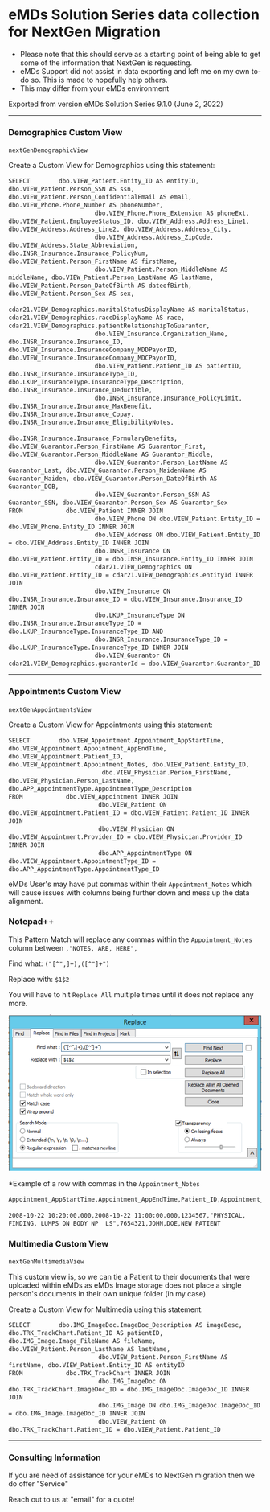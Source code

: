 # eMDs Solution Series data collection for NextGen Migration

  * Please note that this should serve as a starting point of being able to get some of the information that NextGen is requesting.
  * eMDs Support did not assist in data exporting and left me on my own to-do so. This is made to hopefully help others.
  * This may differ from your eMDs environment
  
  Exported from version eMDs Solution Series 9.1.0 (June 2, 2022)
  
  
  
  ***
  
  ### Demographics Custom View
  
  `nextGenDemographicView`
  
  Create a Custom View for Demographics using this statement:
  
 ``` 
 SELECT        dbo.VIEW_Patient.Entity_ID AS entityID, dbo.VIEW_Patient.Person_SSN AS ssn, dbo.VIEW_Patient.Person_ConfidentialEmail AS email, dbo.VIEW_Phone.Phone_Number AS phoneNumber, 
                         dbo.VIEW_Phone.Phone_Extension AS phoneExt, dbo.VIEW_Patient.EmployeeStatus_ID, dbo.VIEW_Address.Address_Line1, dbo.VIEW_Address.Address_Line2, dbo.VIEW_Address.Address_City, 
                         dbo.VIEW_Address.Address_ZipCode, dbo.VIEW_Address.State_Abbreviation, dbo.INSR_Insurance.Insurance_PolicyNum, dbo.VIEW_Patient.Person_FirstName AS firstName, 
                         dbo.VIEW_Patient.Person_MiddleName AS middleName, dbo.VIEW_Patient.Person_LastName AS lastName, dbo.VIEW_Patient.Person_DateOfBirth AS dateofBirth, dbo.VIEW_Patient.Person_Sex AS sex, 
                         cdar21.VIEW_Demographics.maritalStatusDisplayName AS maritalStatus, cdar21.VIEW_Demographics.raceDisplayName AS race, cdar21.VIEW_Demographics.patientRelationshipToGuarantor, 
                         dbo.VIEW_Insurance.Organization_Name, dbo.INSR_Insurance.Insurance_ID, dbo.VIEW_Insurance.InsuranceCompany_MDDPayorID, dbo.VIEW_Insurance.InsuranceCompany_MDCPayorID, 
                         dbo.VIEW_Patient.Patient_ID AS patientID, dbo.INSR_Insurance.InsuranceType_ID, dbo.LKUP_InsuranceType.InsuranceType_Description, dbo.INSR_Insurance.Insurance_Deductible, 
                         dbo.INSR_Insurance.Insurance_PolicyLimit, dbo.INSR_Insurance.Insurance_MaxBenefit, dbo.INSR_Insurance.Insurance_Copay, dbo.INSR_Insurance.Insurance_EligibilityNotes, 
                         dbo.INSR_Insurance.Insurance_FormularyBenefits, dbo.VIEW_Guarantor.Person_FirstName AS Guarantor_First, dbo.VIEW_Guarantor.Person_MiddleName AS Guarantor_Middle, 
                         dbo.VIEW_Guarantor.Person_LastName AS Guarantor_Last, dbo.VIEW_Guarantor.Person_MaidenName AS Guarantor_Maiden, dbo.VIEW_Guarantor.Person_DateOfBirth AS Guarantor_DOB, 
                         dbo.VIEW_Guarantor.Person_SSN AS Guarantor_SSN, dbo.VIEW_Guarantor.Person_Sex AS Guarantor_Sex
FROM            dbo.VIEW_Patient INNER JOIN
                         dbo.VIEW_Phone ON dbo.VIEW_Patient.Entity_ID = dbo.VIEW_Phone.Entity_ID INNER JOIN
                         dbo.VIEW_Address ON dbo.VIEW_Patient.Entity_ID = dbo.VIEW_Address.Entity_ID INNER JOIN
                         dbo.INSR_Insurance ON dbo.VIEW_Patient.Entity_ID = dbo.INSR_Insurance.Entity_ID INNER JOIN
                         cdar21.VIEW_Demographics ON dbo.VIEW_Patient.Entity_ID = cdar21.VIEW_Demographics.entityId INNER JOIN
                         dbo.VIEW_Insurance ON dbo.INSR_Insurance.Insurance_ID = dbo.VIEW_Insurance.Insurance_ID INNER JOIN
                         dbo.LKUP_InsuranceType ON dbo.INSR_Insurance.InsuranceType_ID = dbo.LKUP_InsuranceType.InsuranceType_ID AND 
                         dbo.INSR_Insurance.InsuranceType_ID = dbo.LKUP_InsuranceType.InsuranceType_ID INNER JOIN
                         dbo.VIEW_Guarantor ON cdar21.VIEW_Demographics.guarantorId = dbo.VIEW_Guarantor.Guarantor_ID
```

***

### Appointments Custom View

`nextGenAppointmentsView`

Create a Custom View for Appointments using this statement:

```
SELECT        dbo.VIEW_Appointment.Appointment_AppStartTime, dbo.VIEW_Appointment.Appointment_AppEndTime, dbo.VIEW_Appointment.Patient_ID, dbo.VIEW_Appointment.Appointment_Notes, dbo.VIEW_Patient.Entity_ID,
                          dbo.VIEW_Physician.Person_FirstName, dbo.VIEW_Physician.Person_LastName, dbo.APP_AppointmentType.AppointmentType_Description
FROM            dbo.VIEW_Appointment INNER JOIN
                         dbo.VIEW_Patient ON dbo.VIEW_Appointment.Patient_ID = dbo.VIEW_Patient.Patient_ID INNER JOIN
                         dbo.VIEW_Physician ON dbo.VIEW_Appointment.Provider_ID = dbo.VIEW_Physician.Provider_ID INNER JOIN
                         dbo.APP_AppointmentType ON dbo.VIEW_Appointment.AppointmentType_ID = dbo.APP_AppointmentType.AppointmentType_ID
```

eMDs User's may have put commas within their `Appointment_Notes` which will cause issues with columns being further down and mess up the data alignment. 

### Notepad++

This Pattern Match will replace any commas within the `Appointment_Notes` column between `,"NOTES, ARE, HERE",`

Find what: `("[^",]+),([^"]+")`

Replace with: `$1$2`

You will have to hit `Replace All` multiple times until it does not replace any more.

![alt text](https://github.com/jsmithschilling/nextGen-Migration/blob/main/notepadregex.png "Notepad++ RegEx")

*Example of a row with commas in the `Appointment_Notes`

```
Appointment_AppStartTime,Appointment_AppEndTime,Patient_ID,Appointment_Notes,Entity_ID,Person_FirstName,Person_LastName,AppointmentType_Description

2008-10-22 10:20:00.000,2008-10-22 11:00:00.000,1234567,"PHYSICAL, FINDING, LUMPS ON BODY NP  LS",7654321,JOHN,DOE,NEW PATIENT
```

### Multimedia Custom View

`nextGenMultimediaView`

This custom view is, so we can tie a Patient to their documents that were uploaded within eMDs as eMDs Image storage does not place a single person's documents in their own unique folder (in my case)

Create a Custom View for Multimedia using this statement:

```
SELECT        dbo.IMG_ImageDoc.ImageDoc_Description AS imageDesc, dbo.TRK_TrackChart.Patient_ID AS patientID, dbo.IMG_Image.Image_FileName AS fileName, dbo.VIEW_Patient.Person_LastName AS lastName, 
                         dbo.VIEW_Patient.Person_FirstName AS firstName, dbo.VIEW_Patient.Entity_ID AS entityID
FROM            dbo.TRK_TrackChart INNER JOIN
                         dbo.IMG_ImageDoc ON dbo.TRK_TrackChart.ImageDoc_ID = dbo.IMG_ImageDoc.ImageDoc_ID INNER JOIN
                         dbo.IMG_Image ON dbo.IMG_ImageDoc.ImageDoc_ID = dbo.IMG_Image.ImageDoc_ID INNER JOIN
                         dbo.VIEW_Patient ON dbo.TRK_TrackChart.Patient_ID = dbo.VIEW_Patient.Patient_ID
```

***

### Consulting Information

If you are need of assistance for your eMDs to NextGen migration then we do offer "Service"

Reach out to us at "email" for a quote!
